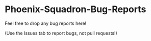 # Phoenix-Squadron-Bug-Reports
Feel free to drop any bug reports here!

(Use the Issues tab to report bugs, not pull requests!)
